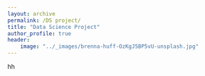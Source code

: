 ```yaml
---
layout: archive
permalink: /DS project/
title: "Data Science Project"
author_profile: true
header:
    image: "../_images/brenna-huff-OzKgJ5BP5vU-unsplash.jpg"
---
```


hh




